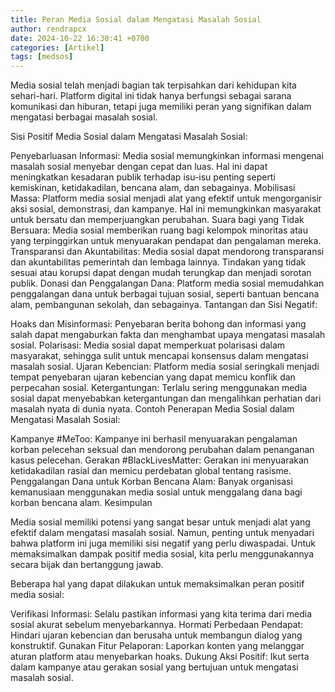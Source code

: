 ```yaml
---
title: Peran Media Sosial dalam Mengatasi Masalah Sosial
author: rendrapcx
date: 2024-10-22 16:30:41 +0700
categories: [Artikel]
tags: [medsos]
---
```


Media sosial telah menjadi bagian tak terpisahkan dari kehidupan kita sehari-hari. Platform digital ini tidak hanya berfungsi sebagai sarana komunikasi dan hiburan, tetapi juga memiliki peran yang signifikan dalam mengatasi berbagai masalah sosial.

Sisi Positif Media Sosial dalam Mengatasi Masalah Sosial:

Penyebarluasan Informasi: Media sosial memungkinkan informasi mengenai masalah sosial menyebar dengan cepat dan luas. Hal ini dapat meningkatkan kesadaran publik terhadap isu-isu penting seperti kemiskinan, ketidakadilan, bencana alam, dan sebagainya.
Mobilisasi Massa: Platform media sosial menjadi alat yang efektif untuk mengorganisir aksi sosial, demonstrasi, dan kampanye. Hal ini memungkinkan masyarakat untuk bersatu dan memperjuangkan perubahan.
Suara bagi yang Tidak Bersuara: Media sosial memberikan ruang bagi kelompok minoritas atau yang terpinggirkan untuk menyuarakan pendapat dan pengalaman mereka.
Transparansi dan Akuntabilitas: Media sosial dapat mendorong transparansi dan akuntabilitas pemerintah dan lembaga lainnya. Tindakan yang tidak sesuai atau korupsi dapat dengan mudah terungkap dan menjadi sorotan publik.
Donasi dan Penggalangan Dana: Platform media sosial memudahkan penggalangan dana untuk berbagai tujuan sosial, seperti bantuan bencana alam, pembangunan sekolah, dan sebagainya.
Tantangan dan Sisi Negatif:

Hoaks dan Misinformasi: Penyebaran berita bohong dan informasi yang salah dapat mengaburkan fakta dan menghambat upaya mengatasi masalah sosial.
Polarisasi: Media sosial dapat memperkuat polarisasi dalam masyarakat, sehingga sulit untuk mencapai konsensus dalam mengatasi masalah sosial.
Ujaran Kebencian: Platform media sosial seringkali menjadi tempat penyebaran ujaran kebencian yang dapat memicu konflik dan perpecahan sosial.
Ketergantungan: Terlalu sering menggunakan media sosial dapat menyebabkan ketergantungan dan mengalihkan perhatian dari masalah nyata di dunia nyata.
Contoh Penerapan Media Sosial dalam Mengatasi Masalah Sosial:

Kampanye #MeToo: Kampanye ini berhasil menyuarakan pengalaman korban pelecehan seksual dan mendorong perubahan dalam penanganan kasus pelecehan.
Gerakan #BlackLivesMatter: Gerakan ini menyuarakan ketidakadilan rasial dan memicu perdebatan global tentang rasisme.
Penggalangan Dana untuk Korban Bencana Alam: Banyak organisasi kemanusiaan menggunakan media sosial untuk menggalang dana bagi korban bencana alam.
Kesimpulan

Media sosial memiliki potensi yang sangat besar untuk menjadi alat yang efektif dalam mengatasi masalah sosial. Namun, penting untuk menyadari bahwa platform ini juga memiliki sisi negatif yang perlu diwaspadai. Untuk memaksimalkan dampak positif media sosial, kita perlu menggunakannya secara bijak dan bertanggung jawab.

Beberapa hal yang dapat dilakukan untuk memaksimalkan peran positif media sosial:

Verifikasi Informasi: Selalu pastikan informasi yang kita terima dari media sosial akurat sebelum menyebarkannya.
Hormati Perbedaan Pendapat: Hindari ujaran kebencian dan berusaha untuk membangun dialog yang konstruktif.
Gunakan Fitur Pelaporan: Laporkan konten yang melanggar aturan platform atau menyebarkan hoaks.
Dukung Aksi Positif: Ikut serta dalam kampanye atau gerakan sosial yang bertujuan untuk mengatasi masalah sosial.